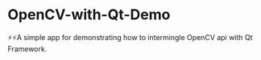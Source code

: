 # OpenCV-with-Qt-Demo
⚡️⚡️A simple app for demonstrating how to intermingle OpenCV api with Qt Framework.  
